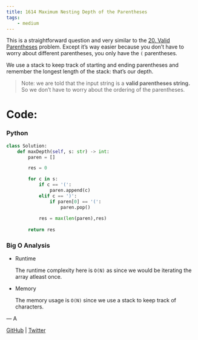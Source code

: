 ```yaml
---
title: 1614 Maximum Nesting Depth of the Parentheses
tags:
    - medium
---
```




This is a straightforward question and very similar to the [20. Valid Parentheses](https://leetcode.com/problems/valid-parentheses/description/) problem. Except it’s way easier because you don’t have to worry about different parentheses, you only have the `(` parentheses.

We use a stack to keep track of starting and ending parentheses and remember the longest length of the stack: that’s our depth.

> Note: we are told that the input string is a **valid parentheses string.** So we don’t have to worry about the ordering of the parentheses.
> 

# Code:

### Python

```python
class Solution:
    def maxDepth(self, s: str) -> int:
        paren = []

        res = 0

        for c in s:
            if c == '(':
                paren.append(c)
            elif c == ')':
                if paren[0] == '(':
                    paren.pop()
            
            res = max(len(paren),res)
        
        return res
```

### Big O Analysis

- Runtime
    
    The runtime complexity here is `O(N)` as since we would be iterating the array atleast once.
    
- Memory
    
    The memory usage is `O(N)` since we use a stack to keep track of characters.
    

— A

[GitHub](https://github.com/AtharvaKamble) | [Twitter](https://twitter.com/AtharvaKamble07)